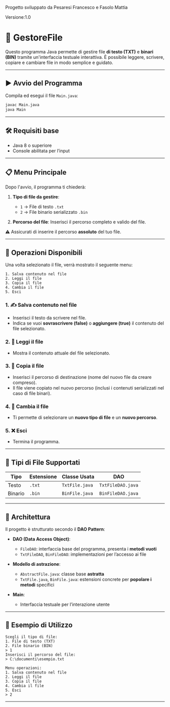 Progetto sviluppato da Pesaresi Francesco e Fasolo Mattia 

Versione:1.0

# 📂 GestoreFile

Questo programma Java permette di gestire file **di testo (TXT)** e **binari (BIN)** tramite un'interfaccia testuale interattiva. È possibile leggere, scrivere, copiare e cambiare file in modo semplice e guidato.

---

## ▶️ Avvio del Programma

Compila ed esegui il file `Main.java`:

```bash
javac Main.java
java Main
```

---

## 🛠️ Requisiti base

* Java 8 o superiore
* Console abilitata per l’input

---

## 📋 Menu Principale

Dopo l'avvio, il programma ti chiederà:

1. **Tipo di file da gestire**:

   * `1` → File di testo `.txt`
   * `2` → File binario serializzato `.bin`

2. **Percorso del file**:
   Inserisci il percorso completo e valido del file.

⚠️ Assicurati di inserire il percorso **assoluto** del tuo file.

---

## 🔧 Operazioni Disponibili

Una volta selezionato il file, verrà mostrato il seguente menu:

```
1. Salva contenuto nel file
2. Leggi il file
3. Copia il file
4. Cambia il file
5. Esci
```

### 1. ✍️ Salva contenuto nel file

* Inserisci il testo da scrivere nel file.
* Indica se vuoi **sovrascrivere (false)** o **aggiungere (true)** il contenuto del file selezionato.

### 2. 📖 Leggi il file

* Mostra il contenuto attuale del file selezionato.

### 3. 📁 Copia il file

* Inserisci il percorso di destinazione (nome del nuovo file da creare compreso).
* Il file viene copiato nel nuovo percorso (inclusi i contenuti serializzati nel caso di file binari).

### 4. 🔄 Cambia il file

* Ti permette di selezionare un **nuovo tipo di file** e un **nuovo percorso**.

### 5. ❌ Esci

* Termina il programma.

---

## 📂 Tipi di File Supportati

| Tipo    | Estensione | Classe Usata | DAO          |
| ------- | ---------- | ------------ | ------------ |
| Testo   | `.txt`     | `TxtFile.java`    | `TxtFileDAO.java` |
| Binario | `.bin`     | `BinFile.java`    | `BinFileDAO.java` |

---

## 🧱 Architettura

Il progetto è strutturato secondo il **DAO Pattern**:

* **DAO (Data Access Object)**:

  * `FileDAO`: interfaccia base del programma, presenta i **metodi vuoti**
  * `TxtFileDAO`, `BinFileDAO`: implementazioni per l’accesso ai file
* **Modello di astrazione**:

  * `AbstractFile.java`: classe base **astratta**
  * `TxtFile.java`, `BinFile.java`: estensioni concrete per **popolare i metodi** specifici 
* **Main**:

  * Interfaccia testuale per l’interazione utente

---

## 🧪 Esempio di Utilizzo

```
Scegli il tipo di file:
1. File di testo (TXT)
2. File binario (BIN)
> 1
Inserisci il percorso del file:
> C:\documenti\esempio.txt
```

```
Menu operazioni:
1. Salva contenuto nel file
2. Leggi il file
3. Copia il file
4. Cambia il file
5. Esci
> 2
```

---
